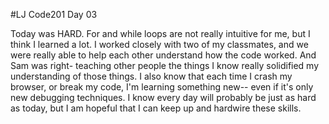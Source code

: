 #LJ Code201 Day 03

Today was HARD. For and while loops are not really intuitive for me, but I think I learned a lot. I worked closely with two of my classmates, and we were really able to help each other understand how the code worked. And Sam was right- teaching other people the things I know really solidified my understanding of those things. I also know that each time I crash my browser, or break my code, I'm learning something new-- even if it's only new debugging techniques. I know every day will probably be just as hard as today, but I am hopeful that I can keep up and hardwire these skills. 
